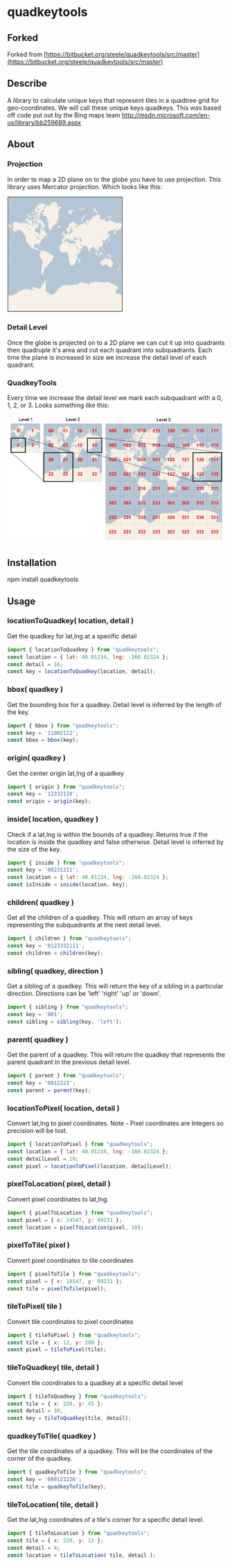 # quadkeytools

## Forked

Forked from [https://bitbucket.org/steele/quadkeytools/src/master](https://bitbucket.org/steele/quadkeytools/src/master)

## Describe

A library to calculate unique keys that represent tiles in a quadtree grid for geo-coordinates.  We will call these unique keys quadkeys. This was based off code put out by the Bing maps team <http://msdn.microsoft.com/en-us/library/bb259689.aspx>

## About

### Projection

In order to map a 2D plane on to the globe you have to use projection.  This library uses Mercator projection.  Which looks like this:

![Mercator Projection Image](mercator.jpg "Mercator Projection")

### Detail Level

Once the globe is projected on to a 2D plane we can cut it up into quadrants then quadruple it's area and cut each quadrant into subquadrants.  Each time the plane is increased in size we increase the detail level of each quadrant.  

### QuadkeyTools

Every time we increase the detail level we mark each subquadrant with a 0, 1, 2, or 3.  Looks something like this:

![Quadtree](tiles.jpg "Building The Quadtree")

## Installation

npm install quadkeytools

## Usage

### locationToQuadkey( location, detail )

Get the quadkey for lat,lng at a specific detail

```js
import { locationToQuadkey } from "quadkeytools";
const location = { lat: 40.01234, lng: -160.02324 };
const detail = 16;
const key = locationToQuadkey(location, detail);
```

### bbox( quadkey )

Get the bounding box for a quadkey.  Detail level is inferred by the length of the key.

```js
import { bbox } from "quadkeytools";
const key = '11002122';
const bbox = bbox(key);
```

### origin( quadkey )

Get the center origin lat,lng of a quadkey

```js
import { origin } from "quadkeytools";
const key = '12332110';
const origin = origin(key);
```

### inside( location, quadkey )

Check if a lat,lng is within the bounds of a quadkey.  Returns true if the location is inside the quadkey and false otherwise.  Detail level is inferred by the size of the key.

```js
import { inside } from "quadkeytools";
const key = '00231211';
const location = { lat: 40.01234, lng: -160.02324 };
const isInside = inside(location, key);
```

### children( quadkey )

Get all the children of a quadkey.  This will return an array of keys representing the subquadrants at the next detail level.

```js
import { children } from "quadkeytools";
const key = '0123332111';
const children = children(key);
```

### sibling( quadkey, direction )

Get a sibling of a quadkey.  This will return the key of a sibling in a particular direction.  Directions can be 'left' 'right' 'up' or 'down'.

```js
import { sibling } from "quadkeytools";
const key = '001';
const sibling = sibling(key, 'left');
```

### parent( quadkey )

Get the parent of a quadkey.  This will return the quadkey that represents the parent quadrant in the previous detail level.

```js
import { parent } from "quadkeytools";
const key = '0012223';
const parent = parent(key);
```

### locationToPixel( location, detail )

Convert lat,lng to pixel coordinates.  Note - Pixel coordinates are Integers so precision will be lost.

```js
import { locationToPixel } from "quadkeytools";
const location = { lat: 40.01234, lng: -160.02324 };
const detailLevel = 10;
const pixel = locationToPixel(location, detailLevel);
```

### pixelToLocation( pixel, detail )

Convert pixel coordinates to lat,lng.  

```js
import { pixelToLocation } from "quadkeytools";
const pixel = { x: 14547, y: 99231 };
const location = pixelToLocation(pixel, 10);
```

### pixelToTile( pixel )

Convert pixel coordinates to tile coordinates

```js
import { pixelToTile } from "quadkeytools";
const pixel = { x: 14547, y: 99231 };
const tile = pixelToTile(pixel);
```

### tileToPixel( tile )

Convert tile coordinates to pixel coordinates

```js
import { tileToPixel } from "quadkeytools";
const tile = { x: 12, y: 200 };
const pixel = tileToPixel(tile);
```

### tileToQuadkey( tile, detail )

Convert tile coordinates to a quadkey at a specific detail level

```js
import { tileToQuadkey } from "quadkeytools";
const tile = { x: 220, y: 45 };
const detail = 10;
const key = tileToQuadkey(tile, detail);
```

### quadkeyToTile( quadkey )

Get the tile coordinates of a quadkey. This will be the coordinates of the corner of the quadkey.

```js
import { quadkeyToTile } from "quadkeytools";
const key = '000123220';
const tile = quadkeyToTile(key);
```

### tileToLocation( tile, detail )

Get the lat,lng coordinates of a tile's corner for a specific detail level.

```js
import { tileToLocation } from "quadkeytools";
const tile = { x: 220, y: 12 };
const detail = 4;
const location = tileToLocation( tile, detail );
```
